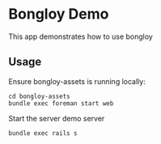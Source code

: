 # Bongloy Demo

This app demonstrates how to use bongloy

## Usage

Ensure bongloy-assets is running locally:

```shell
cd bongloy-assets
bundle exec foreman start web
```

Start the server demo server

```shell
bundle exec rails s
```
